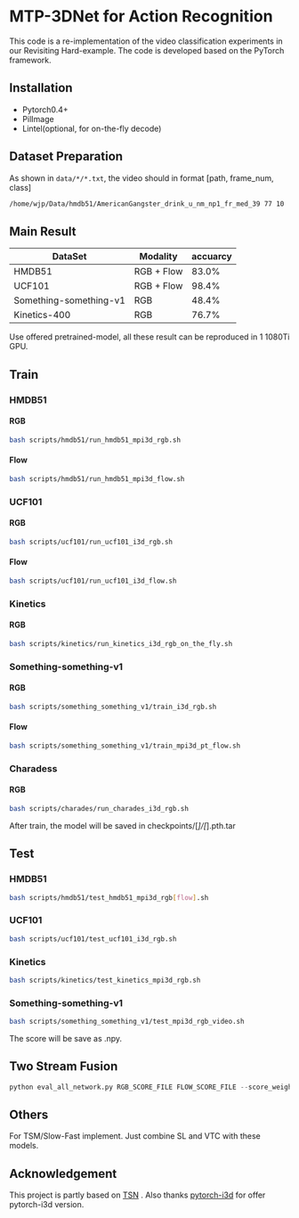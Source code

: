 # MTP-3DNet for Action Recognition
This code is a re-implementation of the video 
classification experiments in our Revisiting Hard-example. The code is developed based on the PyTorch framework.


## Installation
- Pytorch0.4+
- PilImage
- Lintel(optional, for on-the-fly decode)


## Dataset Preparation
As shown in `data/*/*.txt`, the video should in format [path, frame_num, class]
```bash
/home/wjp/Data/hmdb51/AmericanGangster_drink_u_nm_np1_fr_med_39 77 10
```

## Main Result

DataSet |Modality| accuarcy
---- | ---|---
HMDB51 | RGB + Flow|83.0%
UCF101 |  RGB + Flow|98.4%
Something-something-v1 |RGB| 48.4%
Kinetics-400|RGB|76.7%

Use offered pretrained-model, all these result can be reproduced in 1 1080Ti GPU.

## Train
### HMDB51
#### RGB
```bash
bash scripts/hmdb51/run_hmdb51_mpi3d_rgb.sh
```
#### Flow
```bash
bash scripts/hmdb51/run_hmdb51_mpi3d_flow.sh
```
### UCF101
#### RGB
```bash
bash scripts/ucf101/run_ucf101_i3d_rgb.sh
```
#### Flow
```bash
bash scripts/ucf101/run_ucf101_i3d_flow.sh
```
### Kinetics
#### RGB
```bash
bash scripts/kinetics/run_kinetics_i3d_rgb_on_the_fly.sh
```
### Something-something-v1
#### RGB
```bash
bash scripts/something_something_v1/train_i3d_rgb.sh
```
#### Flow
```bash
bash scripts/something_something_v1/train_mpi3d_pt_flow.sh
```
### Charadess
#### RGB
```bash
bash scripts/charades/run_charades_i3d_rgb.sh
```

After train, the model will be saved in checkpoints/[*]/[*].pth.tar
## Test
### HMDB51
```bash
bash scripts/hmdb51/test_hmdb51_mpi3d_rgb[flow].sh
```
### UCF101
```bash
bash scripts/ucf101/test_ucf101_i3d_rgb.sh
```

### Kinetics
```bash
bash scripts/kinetics/test_kinetics_mpi3d_rgb.sh
```
### Something-something-v1
```bash
bash scripts/something_something_v1/test_mpi3d_rgb_video.sh
```

The score will be save as .npy.
## Two Stream Fusion
```python
python eval_all_network.py RGB_SCORE_FILE FLOW_SCORE_FILE --score_weights 1 1.5

```

## Others
For TSM/Slow-Fast implement. Just combine SL and VTC with these models.

## Acknowledgement
This project is partly based on [TSN](https://github.com/yjxiong/tsn-pytorch) . Also thanks [pytorch-i3d](https://github.com/hassony2/kinetics_i3d_pytorch)
for offer pytorch-i3d version.


